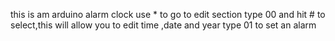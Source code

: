 this is am arduino alarm clock 
use * to go to edit section 
type 00 and hit # to select,this will allow you to edit time ,date and year
type 01 to set an alarm
